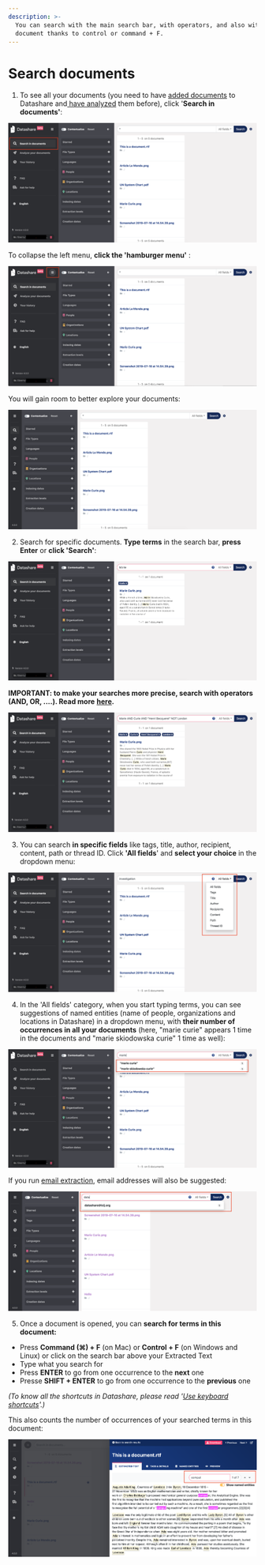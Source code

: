 ```yaml
---
description: >-
  You can search with the main search bar, with operators, and also within a
  document thanks to control or command + F.
---
```


# Search documents

1. To see all your documents \(you need to have [added documents](https://icij.gitbook.io/datashare/mac/add-documents-to-datashare-on-mac) to Datashare and[ have analyzed](https://icij.gitbook.io/datashare/all/analyze-documents) them before\), click '**Search in documents'**:

![](../.gitbook/assets/search-in-documents.png)

To collapse the left menu, **click the 'hamburger menu'** :

![](../.gitbook/assets/collapse.png)

You will gain room to better explore your documents:

![](../.gitbook/assets/screenshot-2019-08-13-at-11.08.00.png)

2. Search for specific documents. **Type terms** in the search bar, **press Enter** or **click 'Search'**:

![](../.gitbook/assets/marie.png)

**IMPORTANT: to make your searches more precise, search with operators \(AND, OR, ....\). Read more** [**here**](https://icij.gitbook.io/datashare/all/search-with-operators)**.**

![](../.gitbook/assets/operators.png)

3. You can search **in specific fields** like tags, title, author, recipient, content, path or thread ID. Click **'All fields**' and **select your choice** in the dropdown menu:

![](../.gitbook/assets/fields.png)

4. In the 'All fields' category, when you start typing terms, you can see suggestions of named entities \(name of people, organizations and locations in Datashare\) in a dropdown menu, with **their number of occurrences in all your documents** \(here, "marie curie" appears 1 time in the documents and "marie skiodowska curie" 1 time as well\):

![](../.gitbook/assets/ne.png)

If you run [email extraction](https://icij.gitbook.io/datashare/all/analyze-documents#extract-email-addresses), email addresses will also be suggested:

![](../.gitbook/assets/email-suggested.png)

5. Once a document is opened, you can **search for terms in this document:**

* Press **Command \(⌘\) + F** \(on Mac\) or **Control + F** \(on Windows and Linux\) or click on the search bar above your Extracted Text
* Type what you search for
* Press **ENTER** to go from one occurrence to the **next** one
* Presse **SHIFT + ENTER** to go from one occurrence to the **previous** one

_\(To know all the shortcuts in Datashare, please read '_[_Use keyboard shortcuts_](https://icij.gitbook.io/datashare/all/use-keyboard-shortcuts)_'.\)_

This also counts the number of occurrences of your searched terms in this document:

![](../.gitbook/assets/find-f.png)





